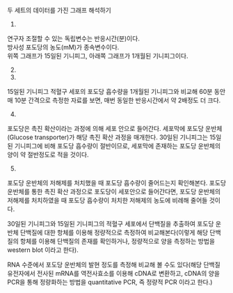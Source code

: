 두 세트의 데이터를 가진 그래프 해석하기

1.
연구자 조절할 수 있는 독립변수는 반응시간(분)이다.  
방사성 포도당의 농도(mM)가 종속변수이다.   
위쪽 그래프가 15일된 기니피그, 아래쪽 그래프가 1개월된 기니피그이다.   

2.

3.
15일된 기니피그 적혈구 세포의 포도당 흡수량을 1개월된 기니피그와 비교해 60분 동안 매 10분 간격으로 측정한 자료를 보면, 매번 동일한 반응시간에서 약 2배정도 더 크다.  

4.
포도당은 촉진 확산이라는 과정에 의해 세포 안으로 들어간다. 세포막에 포도당 운반체(Glucose transporter)가 해당 촉진 확산 과정을 매개한다. 30일된 기니피그는 15일된 기니피그에 비해 포도당 흡수량이 절반이므로, 세포막에 존재하는 포도당 운반체의 양이 약 절반정도로 적을 것이다.

5.
포도당 운반체의 저해제를 처치했을 때 포도당 흡수량이 줄어드는지 확인해본다. 포도당 운반체를 통한 촉진 확산 과정으로 포도당이 세포안으로 들어간다면, 포도당 운반체의 저해제를 처치하였을 때 포도당 흡수량이 처치한 저해제의 농도에 비례해 줄어들 것이다.

30일된 기니피그와 15일된 기니피그의 적혈구 세포에서 단백질을 추출하여 포도당 운반체 단백질에 대한 항체를 이용해 정량적으로 측정하여 비교해본다(이렇게 해당 단백질의 항체를 이용해 단백질의 존재를 확인하거나, 정량적으로 양을 측정하는 방법을 western blot 이라고 한다).

RNA 수준에서 포도당 운반체의 발현 정도를 측정해 비교해 볼 수도 있다(해당 단백질 유전자에서 전사된 mRNA를 역전사효소를 이용해 cDNA로 변환하고, cDNA의 양을 PCR을 통해 정량화하는 방법을 quantitative PCR, 즉 정량적 PCR 이라고 한다.)   
